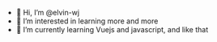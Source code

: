 - 👋 Hi, I’m @elvin-wj
- 👀 I’m interested in learning more and more
- 🌱 I’m currently learning Vuejs and javascript, and like that


<!---
elvin-wj/elvin-wj is a ✨ special ✨ repository because its `README.md` (this file) appears on your GitHub profile.
You can click the Preview link to take a look at your changes.
--->
